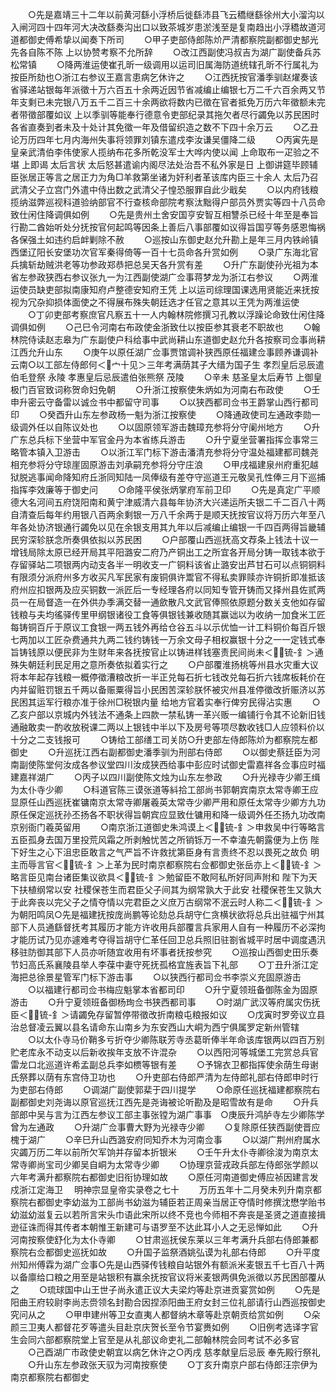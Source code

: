 <!-- { "loadSidebar": true } -->
　　○先是嘉靖三十二年以前黄河繇小浮桥后徙繇沛县飞云穚继繇徐州大小溜沟以入闸河四十四年河大决改繇奏沟出口以致茶城岁患淤浅至是复南趋出小浮穚故道河道都御史傅希挚以闻奏下所司
　　○甲子吏部侍郎陈炌严清都察院副都御史郜光先各自陈不陈  上以协赞考察不允所辞
　　○改江西副使冯叔吉为湖广副使备兵苏松常镇
　　○降两淮运使崔孔昕一级调用以运司旧属海防道统辖孔昕不行属礼为按臣所劾也○浙江右参议王嘉言患病乞休许之
　　○江西抚按官潘季驯赵燿奏该省驿递站银每年派徵十万六百五十余两近因节省减编止编银七万二千六百余两又节年支剩已未完银八万五千二百三十余两欲将数内已徵在官者抵免万历六年徵额未完者带徵部覆如议  上以季驯等能奉行德意令吏部纪录其拖欠者尽行蠲免以苏民困时各省直奏到者未及十处计其免徵一年及借留织造之数不下四十余万云
　　○乙丑论万历四年七月内海州失事将领罪刘镇东遣戍李汝谦吴僵降二级
　　○丙寅先是皇亲武清伯李伟使家人揽纳布花多所乾没军士大哗内使以闻  上命取布一疋验之不堪  上即谒  太后言状  太后怒甚遣谕内阁尽法处治吾不私外家是日  上御讲筵毕顾辅臣张居正等言之居正力为角□羊救第坐诸为奸利者革该库内臣三十余人  太后乃召武清父子立宫门外遣中侍出数之武清父子惶恐服罪自此少戢矣
　　○以内府钱粮揽纳滋弊巡视科道验纳部官不行查核命部院考察汰黜得户部员外贾实等四十八员命致仕闲住降调俱如例
　　○先是贵州土舍安国亨安智互相讐杀已经十年至是奉旨行勘二酋始听处分抚按官何起鸣等因条上善后八事部覆如议得旨国亨等务感恩悔祸各保强土如违约启衅剿除不赦
　　○巡按山东御史赵允升勘上是年三月内铁岭镇西堡辽阳长安堡功次官军秦得倚等一百十七员命各升赏如例
　　○录广东海北官兵擒斩劫贼洪老等功参政郑恭把总吴天各升赏有差
　　○升广东副使孙光祖为本省左参政狭西右参议张九一为江西副使湖广佥事蒋梦龙为浙江右参议
　　○两淮运使员缺吏部拟南康知府卢整德安知府王凭  上以运司综理国课选用贤能近来抚按视为冗杂抑损体面使之不得展布殊失朝廷选才任官之意其以王凭为两淮运使
　　○丁卯吏部考察庶官凡察五十一人内翰林院修撰习孔教以浮躁论命致仕闲住降调俱如例
　　○己巳令河南右布政使金浙致仕以按臣参其衰老不职故也
　　○翰林院侍读赵志皋为广东副使户科给事中武尚耕山东道御史赵允升各按察司佥事尚耕江西允升山东
　　○庚午以原任湖广佥事贾馆调补狭西原任福建佥事顾养谦调补云南○以工部左侍郎何＜宀十见＞三年考满荫其子大缙为国子生  孝烈皇后忌辰遣伯毛登祭  永陵  孝惠皇后忌辰遣伯张熊祭  茂陵
　　○辛未  慈圣皇太后寿节  上御皇极门百官致词称贺命妇免朝
　　○升浙江按察使朱炳如为河南右布政使
　　○壬申升密云守备雷以诚佥书中都留守司事
　　○以狭西都司佥书王爵掌山西行都司印
　　○癸酉升山东左参政杨一魁为浙江按察使
　　○降通政使司左通政李勋一级调外任以自陈议处也
　　○以固原领军游击魏璋充参将分守阑州地方
　　○升广东总兵标下坐营中军官金丹为本省练兵游击
　　○升宁夏坐营署指挥佥事常三略管本镇入卫游击
　　○以浙江军门标下游击潘清充参将分守温处福建都司魏尧相充参将分守琼崖固原游击刘承嗣充参将分守庄浪
　　○甲戌福建泉州府重犯越狱脱逃事闻命降知府丘浙同知陆一凤俸级有差夺守巡道王元敬吴孔性俸三月下巡捕指挥李效廉等于御史问
　　○命隆平侯张炳掌府军前卫印
　　○先是真定广平顺德大名河间五府饶阳南和黄宁津威清六县每年协济大兴递运所夫银二千二百八十两自清查后每年约用银八百两余剩银一万八千余两于是顺天抚按官议将万历六年至八年各处协济银通行蠲免以见在余银支用其九年以后减编止编银一千四百两得旨畿辅民穷深轸朕念所奏俱依拟以苏民困
　　○户部覆山西巡抚高文荐条上钱法十议一增钱局除太原已经开局其平阳潞安二府乃产铜出工之所宜各开局分铸一取钱本欲于存留驿站二项银两内动支各半一明收支一广铜料该省止潞安出芦甘石可以点铜铜料有限须分派府州多方收买凡军民家有废铜俱许鬻官不得私卖罪赎亦许铜折即准抵该府州应扣银两及应买铜数一派匠后一专经理各府以同知专管开铸而又择州县佐贰两员一在局督造一在外供办季满交替一通歛散凡文武官俸照依原题分数关支他如存留钱粮与夫均徭驿传里甲纲银诸役工食等俱银钱兼收随其赢诎以为收纳一加食米工匠每铸铜百斤于原议工食银一两五钱外再给仓谷五斗以示优恤一计工料铜价每百斤银七两加以工匠杂费通共九两二钱约铸钱一万余文母子相权赢银十分之一一定钱式奉旨铸钱原以便民非为生财年来各抚按官止以铸进样钱塞责民间尚未＜锍-釒＞通殊失朝廷利民足用之意所奏依拟着实行之
　　○户部覆淮扬桃等州县水灾重大议将本年起存钱粮一概停徵漕粮改折一半正兑每石折七钱改兑每石折六钱席板耗价在内并留赃罚银五千两以备赈粟得旨小民困苦深轸朕怀被灾州县准停徵改折赈济以苏民困其运军行粮亦准于徐州□税银内量  给地方官着实奉行俾穷民得沾实惠
　　○乙亥户部以京城内外钱法不通条上四款一禁私铸一革兴贩一编铺行令其不论新旧钱通融敢卖一酌收放税课二两以上银钱中半以下及房号等项尽数收钱□人应领料价以十分之二支钱报可
　　○铸给工部缮工司关防○升吏部左侍郎陈炌为都察院左都御史
　　○升巡抚江西右副都御史潘季驯为刑部右侍郎
　　○以御史蔡廷臣为河南副使陈堂何汝成各参议堂四川汝成狭西给事中彭应时试御史雷嘉祥各佥事应时福建嘉祥湖广
　　○丙子以四川副使陈文烛为山东左参政
　　○升光禄寺少卿王缉为太仆寺少卿
　　○科道官陈三谟张道等紏拾工部尚书郭朝宾南京太常寺卿王应显原任山西巡抚崔镛南京太常寺卿屠羲英太常寺少卿严用和原任太常寺少卿方九功原任保定巡抚孙丕扬各不职状得旨朝宾应显致仕镛用和降一级调外任丕扬九功改南京别衙门羲英留用
　　○南京浙江道御史朱鸿谟上＜锍-釒＞申救吴中行等略言五臣孤身去国万里投荒风霜之所剥触忧苦之所销铄万一不幸溘先朝露便为上伤  陛下好生之心下沮忠臣敢言之气严旨不许救扰第臣身有言责终不忍以畏死之故负  明主而辱言官＜锍-釒＞上革为民时南京都察院右佥都御史张岳亦上＜锍-釒＞略言臣见南台诸臣集议欲具＜锍-釒＞勉留臣不敢阿私所好同声附和  陛下为天下扶植纲常以安  社稷保苍生而君臣父子间其为纲常孰大于此安  社稷保苍生又孰大于此奔丧以完父子之情夺情以完君臣之义庶万古纲常不泯云时人称二＜锍-釒＞为朝阳鸣凤○先是福建抚按庞尚鹏等论劾总兵胡守仁贪横状欲将总兵出驻福宁州其部下人员通繇督抚考其履历才能方许收用兵部覆言兵家用人自有一种履历不必深拘才能历试乃见亦遽难考夺得旨胡守仁革任回卫总兵照旧驻劄省城平时居中调度遇汛移驻防御其部下人员亦听随宜收用有坏事者抚按参究
　　○巡按山西御史田乐奏节妇高氏系襄陵县举人李葆中妻守死抚孤格宜旌表旨下礼部
　　○丁丑升浙江定海把总徐景星管军门标下游击事
　　○以狭西行都司佥书李崇义充固原游击
　　○以福建行都司佥书梅应魁掌本省都司印
　　○升宁夏领班备御陈金为固原游击
　　○升宁夏领班备御杨珣佥书狭西都司事
　　○时湖广武汉等府属灾伤抚臣＜锍-釒＞请蠲免存留暂停带徵改折南粮屯粮报如议
　　○戊寅时罗旁议立县治总督凌云翼以县名请命东山南乡为东安西山大峒为西宁俱属罗定新州管辖
　　○以太仆寺马价鞘多亏折夺少卿陈联芳寺丞葛昕俸半年命该库银两以四百万别贮老库永不动支以后新收挨年支放不许混杂
　　○以西阳河等城堡工完赏总兵官雷龙口北巡道许希孟副总兵李如槚等银有差
　　○予锦衣卫都指挥使余荫生母谢氏祭葬以荫有东宫侍卫功也
　　○升吏部右侍郎严清为左侍郎礼部右侍郎申时行为吏部右侍郎
　　○调湖广副使郭棐于四川提学
　　○命原任巡抚福建都察院右副都御史刘尧诲以原官巡抚江西先是尧诲被论听勘及是昭雪故有是命
　　○升兵部郎中吴与言为江西左参议工部主事张镗为湖广事事　○庚辰升鸿胪寺左少卿陈学曾为左通政
　　○升湖广佥事曹大野为光禄寺少卿
　　○复除原任狭西副使晋应槐于湖广
　　○辛巳升山西潞安府同知乔木为河南佥事
　　○以湖广荆州府属水灾蠲万历二年以前所欠军饷并存留本折银米
　　○壬午升太仆寺卿徐浚为南京太常寺卿尚宝司少卿吴自峒为太常寺少卿
　　○协理京营戎政兵部左侍郎张学颜以六年考满升都察院右都御史旧衔协理如故
　　○原任河南道御史傅应祯因建言发戍浙江定海卫
　明神宗显皇帝实录卷之七十
　　万历五年十二月癸未列升南京都察院右都御史李幼滋为工部尚书幼滋为辅臣若正周亲当居正夺情时修撰沈懋学贻书幼滋幼滋复云以若所言宋头巾语此宋所以终不竞也今师相不奔丧是圣贤之道直接揖逊征诛而得其传者本朝惟王新建可与语罗至不达此耳小人之无忌惮如此
　　○升河南按察使舒化为太仆寺卿
　　○甘肃巡抚侯东莱以三年考满升兵部右侍郎兼都察院右佥都御史巡抚如故
　　○升国子监祭酒姚弘谟为礼部右侍郎
　　○升平度州知州傅霖为湖广佥事○先是山西驿传钱粮自站银外有额派米麦银五千七百八十两以备廪给口粮之用至是站银积有赢余抚按官议将米麦银两俱免派徵以苏民困部覆从之
　　○琉球国中山王世子尚永遣正议大夫梁灼等赴京进贡宴赏如例
　　○先是阳曲王府较尉李尚志赍领名封勘合因捏添阳曲王府女封三位礼部请行山西巡按御史究问从之
　　○甲申建州等卫女直夷人都督纳木章等赴京朝贡给赏如例
　　○朵颜三卫夷人都督花歹等遣头目赴京庆贺长至令节宴赉如例
　　○旧例考选译字官生会同六部都察院堂上官至是从礼部议命吏礼二部翰林院会同考试不必多官
　　○己酉湖广市政使史朝宜以病乞休许之○丙戌  慈孝献皇后忌辰  奉先殿行祭礼
　　○升山东左参政张天驭为河南按察使
　　○丁亥升南京户部右侍郎汪宗伊为南京都察院右都御史
